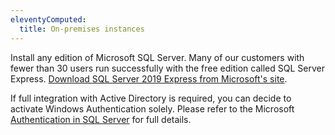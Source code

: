 ```yaml
---
eleventyComputed:
  title: On-premises instances
---
```

Install any edition of Microsoft SQL Server. Many of our customers with fewer than 30 users run successfully with the free edition called SQL Server Express. [Download SQL Server 2019 Express from Microsoft's site](https://www.microsoft.com/en-us/sql-server/sql-server-downloads).  

If full integration with Active Directory is required, you can decide to activate Windows Authentication solely. Please refer to the Microsoft [Authentication in SQL Server](https://msdn.microsoft.com/en-us/library/bb669066%28v=vs.110%29.aspx) for full details. 
